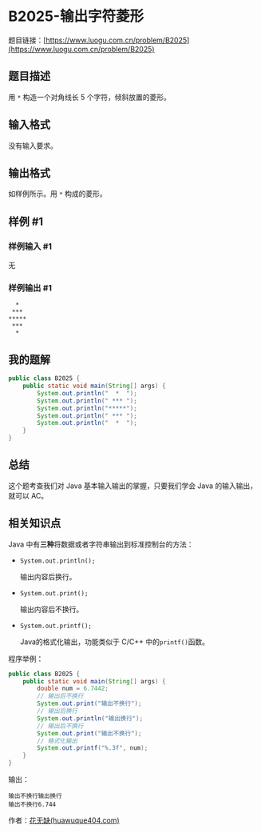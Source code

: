 # B2025-输出字符菱形

题目链接：[https://www.luogu.com.cn/problem/B2025](https://www.luogu.com.cn/problem/B2025)

## 题目描述

用 `*` 构造一个对角线长 $5$ 个字符，倾斜放置的菱形。

## 输入格式

没有输入要求。

## 输出格式

如样例所示。用 `*` 构成的菱形。

## 样例 #1

### 样例输入 #1

无

### 样例输出 #1

```
  *
 ***
*****
 ***
  *
```

## 我的题解

```java
public class B2025 {
    public static void main(String[] args) {
        System.out.println("  *  ");
        System.out.println(" *** ");
        System.out.println("*****");
        System.out.println(" *** ");
        System.out.println("  *  ");
    }
}
```

## 总结

这个题考查我们对 Java 基本输入输出的掌握，只要我们学会 Java 的输入输出，就可以 AC。

## 相关知识点

Java 中有**三种**将数据或者字符串输出到标准控制台的方法：

- `System.out.println();`
  
  输出内容后换行。
  
- `System.out.print();`
  
  输出内容后不换行。
  
- `System.out.printf();`
  
  Java的格式化输出，功能类似于 C/C++ 中的`printf()`函数。
  

程序举例：

```java
public class B2025 {
    public static void main(String[] args) {
        double num = 6.7442;
        // 输出后不换行
        System.out.print("输出不换行");
        // 输出后换行
        System.out.println("输出换行");
        // 输出后不换行
        System.out.print("输出不换行");
        // 格式化输出
        System.out.printf("%.3f", num);
    }
}
```

输出：

```
输出不换行输出换行
输出不换行6.744
```

作者：[花无缺(huawuque404.com)](https://huawuque404.com)
